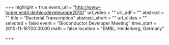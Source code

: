 +++
highlight = true
event_url = "http://www-huber.embl.de/biocdeveleurope2010/"
url_video = ""
url_pdf = ""
abstract = ""
title = "Bacterial Transcription"
abstract_short = ""
url_slides = ""
selected = false
event = "Bioconductor Developer Meeting"
time_start = 2010-11-18T00:00:00
math = false
location = "EMBL, Heidelberg, Germany"

+++

